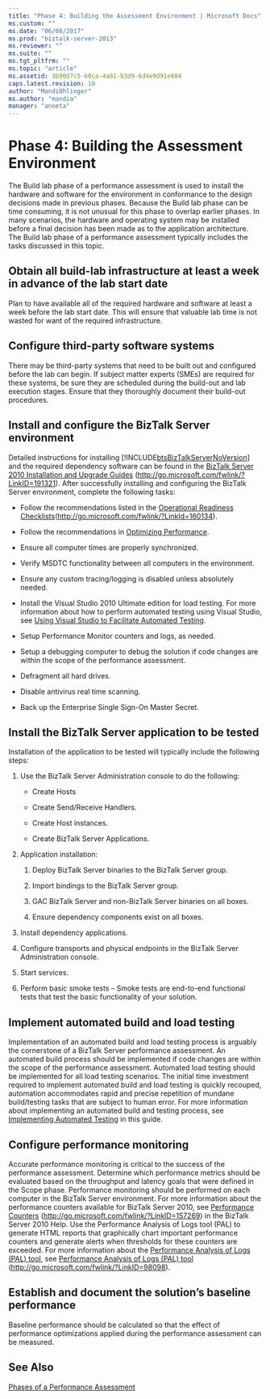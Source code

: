 ```yaml
---
title: "Phase 4: Building the Assessment Environment | Microsoft Docs"
ms.custom: ""
ms.date: "06/08/2017"
ms.prod: "biztalk-server-2013"
ms.reviewer: ""
ms.suite: ""
ms.tgt_pltfrm: ""
ms.topic: "article"
ms.assetid: 3b90d7c5-60ca-4a81-b3d9-6d4e9d91e684
caps.latest.revision: 10
author: "MandiOhlinger"
ms.author: "mandia"
manager: "anneta"
---
```

# Phase 4: Building the Assessment Environment
The Build lab phase of a performance assessment is used to install the hardware and software for the environment in conformance to the design decisions made in previous phases. Because the Build lab phase can be time consuming, it is not unusual for this phase to overlap earlier phases. In many scenarios, the hardware and operating system may be installed before a final decision has been made as to the application architecture. The Build lab phase of a performance assessment typically includes the tasks discussed in this topic.  
  
## Obtain all build-lab infrastructure at least a week in advance of the lab start date  
 Plan to have available all of the required hardware and software at least a week before the lab start date. This will ensure that valuable lab time is not wasted for want of the required infrastructure.  
  
## Configure third-party software systems  
 There may be third-party systems that need to be built out and configured before the lab can begin. If subject matter experts (SMEs) are required for these systems, be sure they are scheduled during the build-out and lab execution stages. Ensure that they thoroughly document their build-out procedures.  
  
## Install and configure the BizTalk Server environment  
 Detailed instructions for installing [!INCLUDE[btsBizTalkServerNoVersion](../includes/btsbiztalkservernoversion-md.md)] and the required dependency software can be found in the [BizTalk Server 2010 Installation and Upgrade Guides](http://go.microsoft.com/fwlink/?LinkID=191321) (http://go.microsoft.com/fwlink/?LinkID=191321). After successfully installing and configuring the BizTalk Server environment, complete the following tasks:  
  
-   Follow the recommendations listed in the [Operational Readiness Checklists](http://go.microsoft.com/fwlink/?LinkId=160134)(http://go.microsoft.com/fwlink/?LinkId=160134).  
  
-   Follow the recommendations in [Optimizing Performance](../technical-guides/optimizing-performance.md).  
  
-   Ensure all computer times are properly synchronized.  
  
-   Verify MSDTC functionality between all computers in the environment.  
  
-   Ensure any custom tracing/logging is disabled unless absolutely needed.  
  
-   Install the Visual Studio 2010 Ultimate edition for load testing.  For more information about how to perform automated testing using Visual Studio, see [Using Visual Studio to Facilitate Automated Testing](../technical-guides/using-visual-studio-to-facilitate-automated-testing.md).  
  
-   Setup Performance Monitor counters and logs, as needed.  
  
-   Setup a debugging computer to debug the solution if code changes are within the scope of the performance assessment.  
  
-   Defragment all hard drives.  
  
-   Disable antivirus real time scanning.  
  
-   Back up the Enterprise Single Sign-On Master Secret.  
  
## Install the BizTalk Server application to be tested  
 Installation of the application to be tested will typically include the following steps:  
  
1.  Use the BizTalk Server Administration console to do the following:  
  
    -   Create Hosts  
  
    -   Create Send/Receive Handlers.  
  
    -   Create Host instances.  
  
    -   Create BizTalk Server Applications.  
  
2.  Application installation:  
  
    1.  Deploy BizTalk Server binaries to the BizTalk Server group.  
  
    2.  Import bindings to the BizTalk Server group.  
  
    3.  GAC BizTalk Server and non-BizTalk Server binaries on all boxes.  
  
    4.  Ensure dependency components exist on all boxes.  
  
3.  Install dependency applications.  
  
4.  Configure transports and physical endpoints in the BizTalk Server Administration console.  
  
5.  Start services.  
  
6.  Perform basic smoke tests – Smoke tests are end-to-end functional tests that test the basic functionality of your solution.  
  
## Implement automated build and load testing  
 Implementation of an automated build and load testing process is arguably the cornerstone of a BizTalk Server performance assessment. An automated build process should be implemented if code changes are within the scope of the performance assessment. Automated load testing should be implemented for all load testing scenarios. The initial time investment required to implement automated build and load testing is quickly recouped, automation accommodates rapid and precise repetition of mundane build/testing tasks that are subject to human error. For more information about implementing an automated build and testing process, see [Implementing Automated Testing](../technical-guides/implementing-automated-testing.md) in this guide.  
  
## Configure performance monitoring  
 Accurate performance monitoring is critical to the success of the performance assessment. Determine which performance metrics should be evaluated based on the throughput and latency goals that were defined in the Scope phase. Performance monitoring should be performed on each computer in the BizTalk Server environment. For more information about the performance counters available for BizTalk Server 2010, see [Performance Counters](http://go.microsoft.com/fwlink/?LinkID=157269) (http://go.microsoft.com/fwlink/?LinkID=157269) in the BizTalk Server 2010 Help. Use the Performance Analysis of Logs tool (PAL) to generate HTML reports that graphically chart important performance counters and generate alerts when thresholds for these counters are exceeded. For more information about the [Performance Analysis of Logs (PAL) tool](http://go.microsoft.com/fwlink/?LinkID=98098), see [Performance Analysis of Logs (PAL) tool](http://go.microsoft.com/fwlink/?LinkID=98098) (http://go.microsoft.com/fwlink/?LinkID=98098).  
  
## Establish and document the solution’s baseline performance  
 Baseline performance should be calculated so that the effect of performance optimizations applied during the performance assessment can be measured.  
  
## See Also  
 [Phases of a Performance Assessment](../technical-guides/phases-of-a-performance-assessment.md)
